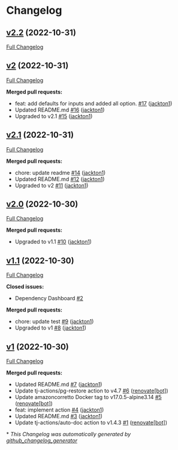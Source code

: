 # Changelog

## [v2.2](https://github.com/tj-actions/schemaspy/tree/v2.2) (2022-10-31)

[Full Changelog](https://github.com/tj-actions/schemaspy/compare/v2...v2.2)

## [v2](https://github.com/tj-actions/schemaspy/tree/v2) (2022-10-31)

[Full Changelog](https://github.com/tj-actions/schemaspy/compare/v2.1...v2)

**Merged pull requests:**

- feat: add defaults for inputs and added all option. [\#17](https://github.com/tj-actions/schemaspy/pull/17) ([jackton1](https://github.com/jackton1))
- Updated README.md [\#16](https://github.com/tj-actions/schemaspy/pull/16) ([jackton1](https://github.com/jackton1))
- Upgraded to v2.1 [\#15](https://github.com/tj-actions/schemaspy/pull/15) ([jackton1](https://github.com/jackton1))

## [v2.1](https://github.com/tj-actions/schemaspy/tree/v2.1) (2022-10-31)

[Full Changelog](https://github.com/tj-actions/schemaspy/compare/v2.0...v2.1)

**Merged pull requests:**

- chore: update readme [\#14](https://github.com/tj-actions/schemaspy/pull/14) ([jackton1](https://github.com/jackton1))
- Updated README.md [\#12](https://github.com/tj-actions/schemaspy/pull/12) ([jackton1](https://github.com/jackton1))
- Upgraded to v2 [\#11](https://github.com/tj-actions/schemaspy/pull/11) ([jackton1](https://github.com/jackton1))

## [v2.0](https://github.com/tj-actions/schemaspy/tree/v2.0) (2022-10-30)

[Full Changelog](https://github.com/tj-actions/schemaspy/compare/v1.1...v2.0)

**Merged pull requests:**

- Upgraded to v1.1 [\#10](https://github.com/tj-actions/schemaspy/pull/10) ([jackton1](https://github.com/jackton1))

## [v1.1](https://github.com/tj-actions/schemaspy/tree/v1.1) (2022-10-30)

[Full Changelog](https://github.com/tj-actions/schemaspy/compare/v1...v1.1)

**Closed issues:**

- Dependency Dashboard [\#2](https://github.com/tj-actions/schemaspy/issues/2)

**Merged pull requests:**

- chore: update test [\#9](https://github.com/tj-actions/schemaspy/pull/9) ([jackton1](https://github.com/jackton1))
- Upgraded to v1 [\#8](https://github.com/tj-actions/schemaspy/pull/8) ([jackton1](https://github.com/jackton1))

## [v1](https://github.com/tj-actions/schemaspy/tree/v1) (2022-10-30)

[Full Changelog](https://github.com/tj-actions/schemaspy/compare/831eafbaf510a685805917bf3deadd18600df7ad...v1)

**Merged pull requests:**

- Updated README.md [\#7](https://github.com/tj-actions/schemaspy/pull/7) ([jackton1](https://github.com/jackton1))
- Update tj-actions/pg-restore action to v4.7 [\#6](https://github.com/tj-actions/schemaspy/pull/6) ([renovate[bot]](https://github.com/apps/renovate))
- Update amazoncorretto Docker tag to v17.0.5-alpine3.14 [\#5](https://github.com/tj-actions/schemaspy/pull/5) ([renovate[bot]](https://github.com/apps/renovate))
- feat: implement action [\#4](https://github.com/tj-actions/schemaspy/pull/4) ([jackton1](https://github.com/jackton1))
- Updated README.md [\#3](https://github.com/tj-actions/schemaspy/pull/3) ([jackton1](https://github.com/jackton1))
- Update tj-actions/auto-doc action to v1.4.3 [\#1](https://github.com/tj-actions/schemaspy/pull/1) ([renovate[bot]](https://github.com/apps/renovate))



\* *This Changelog was automatically generated by [github_changelog_generator](https://github.com/github-changelog-generator/github-changelog-generator)*
